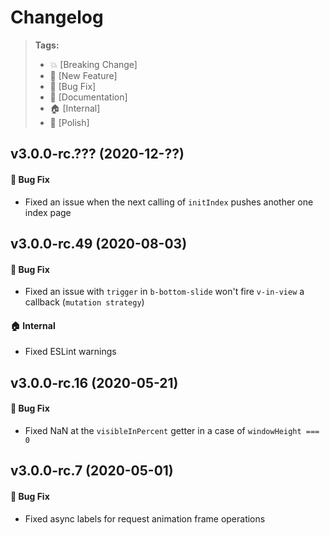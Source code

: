Changelog
=========

> **Tags:**
> - :boom:       [Breaking Change]
> - :rocket:     [New Feature]
> - :bug:        [Bug Fix]
> - :memo:       [Documentation]
> - :house:      [Internal]
> - :nail_care:  [Polish]

## v3.0.0-rc.??? (2020-12-??)

#### :bug: Bug Fix

* Fixed an issue when the next calling of `initIndex` pushes another one index page

## v3.0.0-rc.49 (2020-08-03)

#### :bug: Bug Fix

* Fixed an issue with `trigger` in `b-bottom-slide` won't fire `v-in-view` a callback (`mutation strategy`)

#### :house: Internal

* Fixed ESLint warnings

## v3.0.0-rc.16 (2020-05-21)

#### :bug: Bug Fix

* Fixed NaN at the `visibleInPercent` getter in a case of `windowHeight === 0`

## v3.0.0-rc.7 (2020-05-01)

#### :bug: Bug Fix

* Fixed async labels for request animation frame operations

